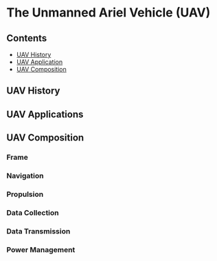 # The Unmanned Ariel Vehicle (UAV)

## Contents

- [UAV History](https://github.com/Afiqzww/RoboticHardwareSystems_MCTE4362/main/UAV_ASSIGNMENT.md#UAV-History)
- [UAV Application](https://github.com/Afiqzww/RoboticHardwareSystems_MCTE4362/main/UAV_ASSIGNMENT.md#UAV-Applications)
- [UAV Composition](https://github.com/Afiqzww/RoboticHardwareSystems_MCTE4362/main/UAV_ASSIGNMENT.md#UAV-Composition)





## UAV History

## UAV Applications

## UAV Composition

### Frame

### Navigation

### Propulsion

### Data Collection

### Data Transmission

### Power Management


